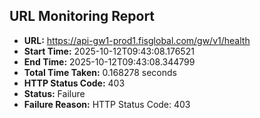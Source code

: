 ## URL Monitoring Report

- **URL:** https://api-gw1-prod1.fisglobal.com/gw/v1/health
- **Start Time:** 2025-10-12T09:43:08.176521
- **End Time:** 2025-10-12T09:43:08.344799
- **Total Time Taken:** 0.168278 seconds
- **HTTP Status Code:** 403
- **Status:** Failure
- **Failure Reason:** HTTP Status Code: 403
